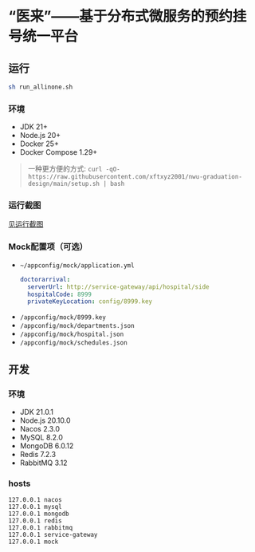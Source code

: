 # “医来”——基于分布式微服务的预约挂号统一平台

## 运行
```bash
sh run_allinone.sh
```

### 环境
- JDK 21+
- Node.js 20+
- Docker 25+
- Docker Compose 1.29+

> 一种更方便的方式: 
> `curl -qO- https://raw.githubusercontent.com/xftxyz2001/nwu-graduation-design/main/setup.sh | bash`

### 运行截图
[见运行截图](./screenshot/)


### Mock配置项（可选）
- `~/appconfig/mock/application.yml`
  ```yml
  doctorarrival:
    serverUrl: http://service-gateway/api/hospital/side
    hospitalCode: 8999
    privateKeyLocation: config/8999.key
  ```
- `/appconfig/mock/8999.key`
- `/appconfig/mock/departments.json`
- `/appconfig/mock/hospital.json`
- `/appconfig/mock/schedules.json`


## 开发

### 环境
- JDK 21.0.1
- Node.js 20.10.0
- Nacos 2.3.0
- MySQL 8.2.0
- MongoDB 6.0.12
- Redis 7.2.3
- RabbitMQ 3.12

### hosts
```
127.0.0.1 nacos
127.0.0.1 mysql
127.0.0.1 mongodb
127.0.0.1 redis
127.0.0.1 rabbitmq
127.0.0.1 service-gateway
127.0.0.1 mock
```
